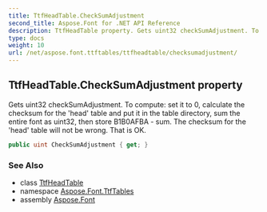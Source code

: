 ```yaml
---
title: TtfHeadTable.CheckSumAdjustment
second_title: Aspose.Font for .NET API Reference
description: TtfHeadTable property. Gets uint32 checkSumAdjustment. To compute set it to 0 calculate the checksum for the head table and put it in the table directory sum the entire font as uint32 then store B1B0AFBA  sum. The checksum for the head table will not be wrong. That is OK
type: docs
weight: 10
url: /net/aspose.font.ttftables/ttfheadtable/checksumadjustment/
---
```

## TtfHeadTable.CheckSumAdjustment property

Gets uint32 checkSumAdjustment. To compute: set it to 0, calculate the checksum for the 'head' table and put it in the table directory, sum the entire font as uint32, then store B1B0AFBA - sum. The checksum for the 'head' table will not be wrong. That is OK.

```csharp
public uint CheckSumAdjustment { get; }
```

### See Also

* class [TtfHeadTable](../)
* namespace [Aspose.Font.TtfTables](../../ttfheadtable/)
* assembly [Aspose.Font](../../../)


